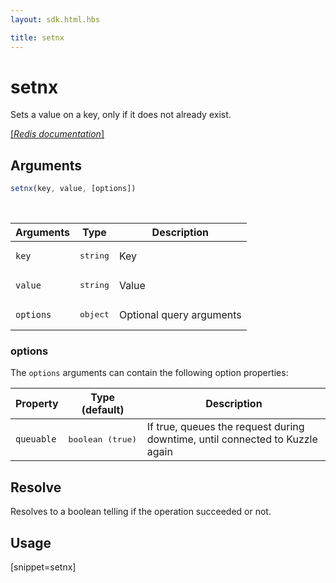 ```yaml
---
layout: sdk.html.hbs

title: setnx
---
```


# setnx

Sets a value on a key, only if it does not already exist.

[[_Redis documentation_]](https://redis.io/commands/setnx)

## Arguments

```js
setnx(key, value, [options])
```

<br/>

| Arguments    | Type    | Description |
|--------------|---------|-------------|
| `key` | <pre>string</pre> | Key |
| `value` | <pre>string</pre> | Value |
| ``options`` | <pre>object</pre> | Optional query arguments |

### options

The `options` arguments can contain the following option properties:

| Property   | Type (default)   | Description                       |
| ---------- | ------- | --------------------------------- |
| `queuable` | <pre>boolean (true)</pre> | If true, queues the request during downtime, until connected to Kuzzle again |

## Resolve

Resolves to a boolean telling if the operation succeeded or not.

## Usage

[snippet=setnx]
